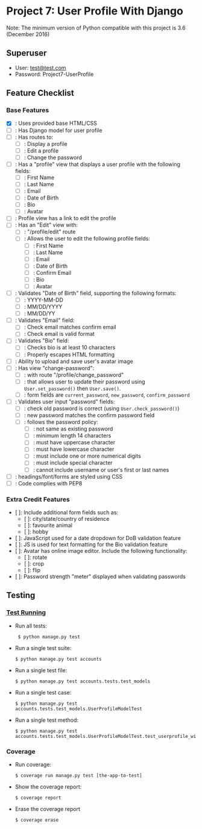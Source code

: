 Project 7: User Profile With Django
===================================

Note: The minimum version of Python compatible with this project is 3.6 (December 2016)

Superuser
---------

- User: test@test.com
- Password: Project7-UserProfile

Feature Checklist
-----------------

### Base Features ###

- [x] : Uses provided base HTML/CSS
- [ ] : Has Django model for user profile
- [ ] : Has routes to:
  - [ ] : Display a profile
  - [ ] : Edit a profile
  - [ ] : Change the password
- [ ] : Has a "profile" view that displays a user profile with the following
  fields:
  - [ ] : First Name
  - [ ] : Last Name
  - [ ] : Email
  - [ ] : Date of Birth
  - [ ] : Bio
  - [ ] : Avatar
- [ ] : Profile view has a link to edit the profile
- [ ] : Has an "Edit" view with:
  - [ ] : "/profile/edit" route
  - [ ] : Allows the user to edit the following profile fields:
    - [ ] : First Name
    - [ ] : Last Name
    - [ ] : Email
    - [ ] : Date of Birth
    - [ ] : Confirm Email
    - [ ] : Bio
    - [ ] : Avatar
- [ ] : Validates "Date of Birth" field, supporting the following formats:
  - [ ] : YYYY-MM-DD
  - [ ] : MM/DD/YYYY
  - [ ] : MM/DD/YY
- [ ] : Validates "Email" field:
  - [ ] : Check email matches confirm email
  - [ ] : Check email is valid format
- [ ] : Validates "Bio" field:
  - [ ] : Checks bio is at least 10 characters
  - [ ] : Properly escapes HTML formatting
- [ ] : Ability to upload and save user's avatar image
- [ ] : Has view "change-password":
  - [ ] : with route "/profile/change_password"
  - [ ] : that allows user to update their password using `User.set_password()` 
    then `User.save()`.
  - [ ] : form fields are `current_password`, `new_password`, `confirm_password`
- [ ] : Validates user input "password" fields:
  - [ ] : check old password is correct (using `User.check_password()`)
  - [ ] : new password matches the confirm password field
  - [ ] : follows the password policy:
    - [ ] : not same as existing password
    - [ ] : minimum length 14 characters
    - [ ] : must have uppercase character
    - [ ] : must have lowercase character
    - [ ] : must include one or more numerical digits
    - [ ] : must include special character
    - [ ] : cannot include username or user's first or last names
- [ ] : headings/font/forms are styled using CSS
- [ ] : Code complies with PEP8

### Extra Credit Features ###

- [ ]: Include additional form fields such as:
  - [ ]: city/state/country of residence
  - [ ]: favourite animal
  - [ ]: hobby
- [ ]: JavaScript used for a date dropdown for DoB validation feature
- [ ]: JS is used for text formatting for the Bio validation feature
- [ ]: Avatar has online image editor. Include the following functionality:
  - [ ]: rotate
  - [ ]: crop
  - [ ]: flip
- [ ]: Password strength "meter" displayed when validating passwords

Testing
-------

### [Test Running](https://docs.djangoproject.com/en/2.2/topics/testing/overview/#running-tests) ###

- Run all tests:
  ```console
   $ python manage.py test
   ```

- Run a single test suite:
  ```console
  $ python manage.py test accounts
  ```

- Run a single test file:
  ```console
  $ python manage.py test accounts.tests.test_models
  ```

- Run a single test case:
  ```console
  $ python manage.py test accounts.tests.test_models.UserProfileModelTest
  ```

- Run a single test method:
  ```console
  $ python manage.py test accounts.tests.test_models.UserProfileModelTest.test_userprofile_without_required_fields_is_invalid
  ```

### Coverage ###

- Run coverage:
  ```console
  $ coverage run manage.py test [the-app-to-test]
  ```

- Show the coverage report:
  ```console
  $ coverage report
  ```

- Erase the coverage report
  ```console
  $ coverage erase
  ```
